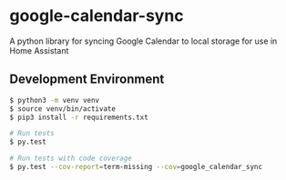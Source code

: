 # google-calendar-sync
A python library for syncing Google Calendar to local storage for use in Home Assistant

## Development Environment

```bash
$ python3 -m venv venv
$ source venv/bin/activate
$ pip3 install -r requirements.txt

# Run tests
$ py.test

# Run tests with code coverage
$ py.test --cov-report=term-missing --cov=google_calendar_sync
```
